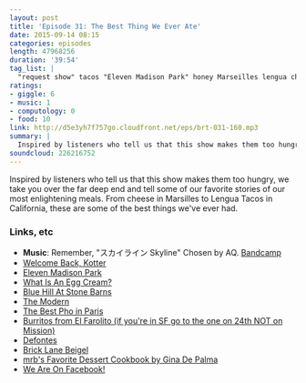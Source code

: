 ```yaml
---
layout: post
title: 'Episode 31: The Best Thing We Ever Ate'
date: 2015-09-14 08:15
categories: episodes
length: 47968256
duration: '39:54'
tag_list: |
  "request show" tacos "Eleven Madison Park" honey Marseilles lengua cheese hungry enlightenment
ratings:
- giggle: 6
- music: 1
- computology: 0
- food: 10
link: http://d5e3yh7f757go.cloudfront.net/eps/brt-031-160.mp3
summary: |
  Inspired by listeners who tell us that this show makes them too hungry, we take you over the far deep end and tell some of our favorite stories of our most enlightening meals. From cheese in Marseilles to lengue tacos in California, these are some of the best things we've ever had.
soundcloud: 226216752
---
```

Inspired by listeners who tell us that this show makes them too hungry, we take you over the far deep end and tell some of our favorite stories of our most enlightening meals. From cheese in Marsilles to Lengua Tacos in California, these are some of the best things we've ever had.

<!-- more -->

### Links, etc

* <strong>Music</strong>: Remember, "スカイライン Skyline" Chosen by AQ. [Bandcamp](https://dreamcatalogue.bandcamp.com/track/skyline)
* [Welcome Back, Kotter](https://en.wikipedia.org/wiki/Welcome_Back,_Kotter)
* [Eleven Madison Park](http://elevenmadisonpark.com/)
* [What Is An Egg Cream?](https://en.wikipedia.org/wiki/Egg_cream)
* [Blue Hill At Stone Barns](https://www.bluehillfarm.com/dine/stone-barns)
* [The Modern](http://www.themodernnyc.com/)
* [The Best Pho in Paris](http://www.tripadvisor.com/Restaurant_Review-g187147-d719829-Reviews-Pho_14-Paris_Ile_de_France.html)
* [Burritos from El Farolito (if you're in SF go to the one on 24th NOT on Mission)](http://www.yelp.com/biz/el-farolito-san-francisco-2)
* [Defontes](http://defontesofbrooklyn.com/)
* [Brick Lane Beigel](http://www.tripadvisor.com/Restaurant_Review-g186338-d717862-Reviews-Brick_Lane_Beigel_Bakery-London_England.html)
* [mrb's Favorite Dessert Cookbook by Gina De Palma](http://amzn.to/1KmZeVZ)
* [We Are On Facebook!](https://www.facebook.com/beatsryetypes)

